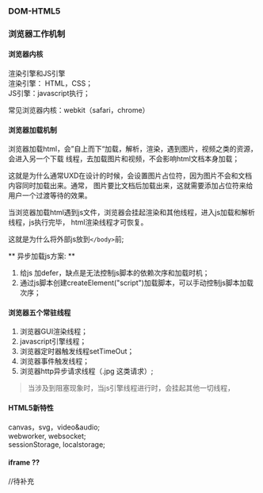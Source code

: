 ### DOM-HTML5

### 浏览器工作机制

#### 浏览器内核
渲染引擎和JS引擎  
渲染引擎： HTML，CSS；  
JS引擎：javascript执行；  

常见浏览器内核：webkit（safari，chrome）

#### 浏览器加载机制
浏览器加载html，会”自上而下“加载，解析，渲染，遇到图片，视频之类的资源，会进入另一个下载
线程，去加载图片和视频，不会影响html文档本身加载；

这就是为什么通常UXD在设计的时候，会设置图片占位符，因为图片不会和文档内容同时加载出来。通常，
图片要比文档后加载出来，这就需要添加占位符来给用户一个过渡等待的效果。

当浏览器加载html遇到js文件，浏览器会挂起渲染和其他线程，进入js加载和解析线程，js执行完毕，
html渲染线程才可恢复。

这就是为什么将外部js放到`</body>`前;

** 异步加载js方案: **
1. 给js 加defer，缺点是无法控制js脚本的依赖次序和加载时机；
2. 通过js脚本创建createElement("script")加载脚本，可以手动控制js脚本加载次序；

#### 浏览器五个常驻线程
1. 浏览器GUI渲染线程；
2. javascript引擎线程；
3. 浏览器定时器触发线程setTimeOut；
4. 浏览器事件触发线程；
5. 浏览器http异步请求线程（.jpg  <link/>这类请求）;

>当涉及到阻塞现象时，当js引擎线程进行时，会挂起其他一切线程，


#### HTML5新特性
canvas，svg，video&audio;  
webworker, websocket;  
sessionStorage, localstorage;

#### iframe ??
//待补充  

























